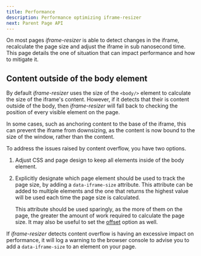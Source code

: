 ```yaml
---
title: Performance
description: Performance optimizing iframe-resizer
next: Parent Page API
---
```


On most pages _iframe-resizer_ is able to detect changes in the iframe, recalculate
the page size and adjust the iframe in sub nanosecond time. This page details the one
of situation that can impact performance and how to mitigate it.

## Content outside of the body element

By default _iframe-resizer_ uses the size of the `<body/>` element to calculate the size
of the iframe's content. However, if it detects that their is content outside of the body,
then _iframe-resizer_ will fall back to checking the position of every visible element on
the page.

In some cases, such as anchoring content to the base of the iframe, this can prevent the
iframe from downsizing, as the content is now bound to the size of the window, rather
than the content.

To address the issues raised by content overflow, you have two options.

1. Adjust CSS and page design to keep all elements inside of the body element.

2. Explicitly designate which page element should be used to track the page size, by adding
   a `data-iframe-size` attribute. This attribute can be added to multiple elements and the
   one that returns the highest value will be used each time the page size is calculated.

   This attribute should be used sparingly, as the more of them on the page, the greater the
   amount of work required to calculate the page size. It may also be useful to set the
   [offset](/api/parent#offset) option as well.

If _iframe-resizer_ detects content overflow is having an excessive impact on performance,
it will log a warning to the browser console to advise you to add a `data-iframe-size` to an
element on your page.


